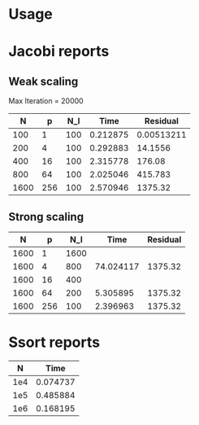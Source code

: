 # Usage

# Jacobi reports

## Weak scaling

Max Iteration = 20000

|  N   | p   | N_l |  Time  | Residual  |
| ---- | --- | --- |  ----- | --------- |
| 100  | 1  | 100  | 0.212875 | 0.00513211 |
| 200  | 4  | 100  | 0.292883 | 14.1556 |
| 400  | 16 | 100  | 2.315778 | 176.08 |
| 800  | 64 | 100  | 2.025046 | 415.783 |
| 1600 | 256 | 100 | 2.570946 | 1375.32 |

## Strong scaling

|  N   | p   | N_l |  Time  | Residual  |
| ---- | --- | --- |  ----- | --------- |
| 1600  | 1  | 1600  |  |  |
| 1600  | 4  | 800  | 74.024117 | 1375.32 |
| 1600  | 16 | 400  |  |  |
| 1600  | 64 | 200  | 5.305895 | 1375.32 |
| 1600 | 256 | 100  | 2.396963  |  1375.32 |

# Ssort reports
|  N   | Time  | 
| ---- | ----------- |
| 1e4  | 0.074737    |
| 1e5  | 0.485884    |
| 1e6  | 0.168195    |
